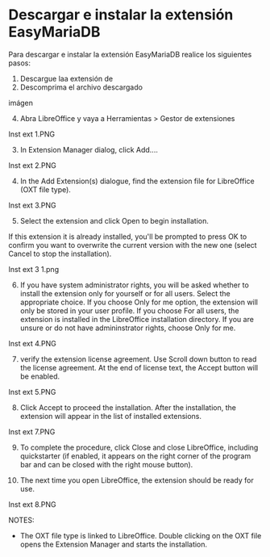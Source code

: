 # Descargar e instalar la extensión EasyMariaDB

Para descargar e instalar la extensión EasyMariaDB realice los siguientes pasos:

1. Descargue laa extensión de 
2. Descomprima el archivo descargado

imágen


4. Abra LibreOffice y vaya a Herramientas > Gestor de extensiones

Inst ext 1.PNG


3. In Extension Manager dialog, click Add....

Inst ext 2.PNG


4. In the Add Extension(s) dialogue, find the extension file for LibreOffice (OXT file type).

Inst ext 3.PNG


5. Select the extension and click Open to begin installation.

If this extension it is already installed, you'll be prompted to press OK to confirm you want to overwrite the current version with the new one (select Cancel to stop the installation).

Inst ext 3 1.png


6. If you have system administrator rights, you will be asked whether to install the extension only for yourself or for all users. Select the appropriate choice. If you choose Only for me option, the extension will only be stored in your user profile. If you choose For all users, the extension is installed in the LibreOffice installation directory. If you are unsure or do not have admininstrator rights, choose Only for me.

Inst ext 4.PNG


7. verify the extension license agreement. Use Scroll down button to read the license agreement. At the end of license text, the Accept button will be enabled.

Inst ext 5.PNG


8. Click Accept to proceed the installation. After the installation, the extension will appear in the list of installed extensions.

Inst ext 7.PNG


9. To complete the procedure, click Close and close LibreOffice, including quickstarter (if enabled, it appears on the right corner of the program bar and can be closed with the right mouse button).


10. The next time you open LibreOffice, the extension should be ready for use.

Inst ext 8.PNG


NOTES:

- The OXT file type is linked to LibreOffice. Double clicking on the OXT file opens the Extension Manager and starts the installation.
